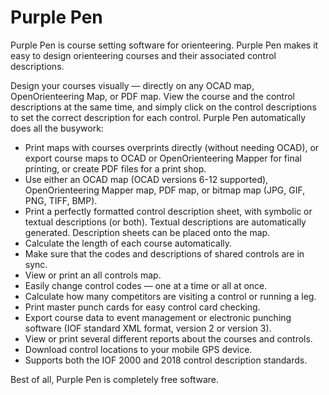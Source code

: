 # Purple Pen

Purple Pen is course setting software for orienteering. Purple Pen makes it easy to design orienteering courses and their associated control descriptions.

Design your courses visually — directly on any OCAD map, OpenOrienteering Map, or PDF map. View the course and the control descriptions at the same time, and simply click on the control descriptions to set the correct description for each control. Purple Pen automatically does all the busywork:

- Print maps with courses overprints directly (without needing OCAD), or export course maps to OCAD or OpenOrienteering Mapper for final printing, or create PDF files for a print shop.
- Use either an OCAD map (OCAD versions 6-12 supported), OpenOrienteering Mapper map, PDF map, or bitmap map (JPG, GIF, PNG, TIFF, BMP).
- Print a perfectly formatted control description sheet, with symbolic or textual descriptions (or both). Textual descriptions are automatically generated. Description sheets can be placed onto the map.
- Calculate the length of each course automatically.
- Make sure that the codes and descriptions of shared controls are in sync.
- View or print an all controls map.
- Easily change control codes — one at a time or all at once.
- Calculate how many competitors are visiting a control or running a leg.
- Print master punch cards for easy control card checking.
- Export course data to event management or electronic punching software (IOF standard XML format, version 2 or version 3).
- View or print several different reports about the courses and controls.
- Download control locations to your mobile GPS device.
- Supports both the IOF 2000 and 2018 control description standards.

Best of all, Purple Pen is completely free software.